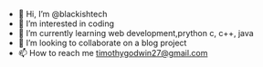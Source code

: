 - 👋 Hi, I’m @blackishtech
- 👀 I’m interested in coding 
- 🌱 I’m currently learning web development,prython c, c++, java
- 💞️ I’m looking to collaborate on a blog project
- 📫 How to reach me timothygodwin27@gmail.com

<!---
blackishtech/blackishtech is a ✨ special ✨ repository because its `README.md` (this file) appears on your GitHub profile.
You can click the Preview link to take a look at your changes.
--->
